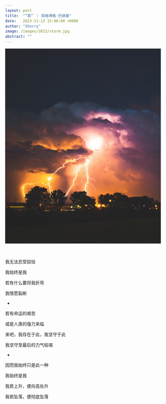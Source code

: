 ```yaml
---
layout: post
title:  "“我” ｜ 英格博格·巴赫曼"
date:   2023-11-13 15:06:00 +0800
author: "Sherry"
image: /images/2023/storm.jpg
abstract: ""
---
```


![cover](/images/2023/storm.jpg)

<br/>

我无法忍受奴役

我始终是我

若有什么要将我折弯

我情愿裂断

-

若有命运的艰苦

或是人类的强力来临

来吧，我存在于此，我坚守于此

我坚守至最后的力气枯竭

-

因而我始终只是此一种

我始终是我

我若上升，便向高处升

我若坠落，便彻底坠落
